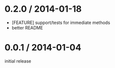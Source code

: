 # 0.2.0 / 2014-01-18

* [FEATURE] support/tests for immediate methods
* better README

# 0.0.1 / 2014-01-04

initial release
